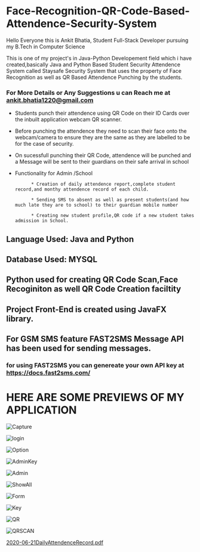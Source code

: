 # Face-Recognition-QR-Code-Based-Attendence-Security-System

Hello Everyone this is Ankit Bhatia, Student Full-Stack Developer pursuing my B.Tech in Computer Science

This is one of my project's in Java-Python Developement field  which i have created,basically Java and Python Based 
Student Security Attendence System called Staysafe Security System that uses the property of Face Recognition as well as QR Based Attendence Punching by the students.

### For More Details or Any Suggestions u can Reach me at ankit.bhatia1220@gmail.com

- Students punch their attendence using QR Code on their ID Cards over the inbuilt application webcam QR scanner.

- Before punching the attendence they need to scan their face onto the webcam/camera to ensure they are the same as they are labelled to be for the case of security.


- On sucessfull punching their QR Code, attendence will be punched and a Message will be sent to their guardians on their safe arrival in school


- Functionality for Admin /School

			* Creation of daily attendence report,complete student record,and monthy attendence record of each child.

			* Sending SMS to absent as well as present students(and how much late they are to school) to their guardian mobile number

			* Creating new student profile,QR code if a new student takes admission in School.


## Language Used: Java and Python

## Database Used: MYSQL


## Python used for creating QR Code Scan,Face Recoginiton as well QR Code Creation faciltity

## Project Front-End is created using JavaFX library.

## For GSM SMS feature FAST2SMS Message API has been used for sending messages.
### for using FAST2SMS you can genereate your own API key at https://docs.fast2sms.com/







# HERE ARE SOME PREVIEWS OF MY APPLICATION

![Capture](https://user-images.githubusercontent.com/60085587/85238377-208ed580-b44b-11ea-986f-6201e6fcdc06.PNG)

![login](https://user-images.githubusercontent.com/60085587/85238383-2389c600-b44b-11ea-9854-c2d57c94a8eb.PNG)

![Option](https://user-images.githubusercontent.com/60085587/85238384-24225c80-b44b-11ea-950e-cb2c1d7ebae1.PNG)

![AdminKey](https://user-images.githubusercontent.com/60085587/85238376-1ff63f00-b44b-11ea-8e9c-b231590cd8b9.PNG)

![Admin](https://user-images.githubusercontent.com/60085587/85238375-1ec51200-b44b-11ea-8d8c-f37f52ad7ad4.PNG)

![ShowAll](https://user-images.githubusercontent.com/60085587/85238385-24baf300-b44b-11ea-82cc-6ad25a3294c6.PNG)

![Form](https://user-images.githubusercontent.com/60085587/85238378-21c00280-b44b-11ea-9cac-7f0a939d3e6a.PNG)

![Key](https://user-images.githubusercontent.com/60085587/85238380-22f12f80-b44b-11ea-811f-b4d392934cc4.PNG)

![QR](https://user-images.githubusercontent.com/60085587/85238470-c04c6380-b44b-11ea-9f5b-012e8914d7c2.PNG)

![QRSCAN](https://user-images.githubusercontent.com/60085587/85330498-24296780-b4f2-11ea-920c-adc231536b77.PNG)


[2020-06-21DailyAttendenceRecord.pdf](https://github.com/ankit1222000/Face-Recognition-QR-Code-Based-Attendence-Security-System/files/4810582/2020-06-21DailyAttendenceRecord.pdf)



